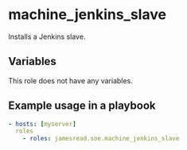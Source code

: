 # machine_jenkins_slave

Installs a Jenkins slave.
## Variables
This role does not have any variables.


## Example usage in a playbook

```yaml
- hosts: [myserver]
  roles
    - roles: jamesread.soe.machine_jenkins_slave
```
